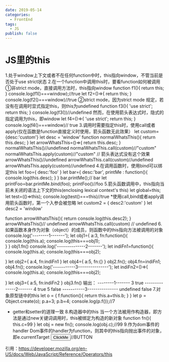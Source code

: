 ```yaml
---
date: 2019-05-14
categories:
  - FrontEnd
tags:
  - JS
publish: false
---
```


# JS里的this


1.处于window上下文或者不在任何function中时，this指向window，不管当前是否处于use strict状态
2.在一个function中调用this时，要看function如何被调用
①非strict mode，直接调用方法时，this指向window
function f1(){
    return this;
}
console.log(f1()===window);//true
let f2=()=>{
    return this;
}
console.log(f2()===window)//true
②strict mode，因为strict mode 规定，若没有在调用时显式指定this，则this为undefined
function f3(){
'use strict';
return this;
}
console.log(f3())//undefined
然而，在使用箭头表达式时，隐式的指定调用为this，即window
let f4=()=>{
    'use strict';
    return this;
}
console.log(f4()===window)// true
3.调用时需要指定this时，使用call或者apply(仅在函数是function直接定义时使用，箭头函数无此效果）
let custom={desc:'custom'}
let desc = 'window'
function normalWhatsThis(){
    return this.desc;
}
let arrowWhatsThis=()=>{
    return this.desc;
}
normalWhatsThis()//undefined
normalWhatsThis.call(custom)//"custom"
normalWhatsThis.apply(custom)//"custom"
// 箭头表达式没有这个效果
arrowWhatsThis()//undefined
arrowWhatsThis.call(custom)//undefined
arrowWhatsThis.apply(custom)//undefined
4.在调用函数时，使用bind可以绑定this
let foo={
    desc:'foo'
}
let bar={
    desc:'bar',
    printMe : function(){
        console.log(this.desc);
    }
}
bar.printMe();// bar
let printFoo=bar.printMe.bind(foo);
printFoo()//foo
5.箭头函数调用中，this指向当前未关闭的语法上下文的this(enclosing lexical context's this)
let global=this;
let test=(()=>this);
console.log(test()===this)//true
*使用call,bind或者apply调用箭头函数时，第一个入参会被忽略
let custom2 = {
    desc2:'custom'
}
let desc2 = 'window'

function arrowWhatsThis(){
    return console.log(this.desc2);
}
arrowWhatsThis()// undefined
arrowWhatsThis.call(custom) // undefined
6.如果函数本身作为对象（object）的成员，则函数中的this指向方法被调用的对象
console.log('--------1-------');
let obj1={
    a:3,
    fn:function(){
        console.log(this.a);
        console.log(this===obj1);                
    }
}
obj1.fn()
console.log('--------------2-------');
let indiFn1=function(){
    console.log(this.a);
    console.log(this===obj2);
    
}
let obj2={
    a:4,
    fn:indiFn1
}
let obj4={
    a:5,
    fn:{}
}
obj2.fn();
obj4.fn=indiFn1;
obj4.fn();
console.log('-----------3---------------');
let indiFn2=()=>{
    console.log(this.a);
    console.log(this===obj2);
    
}
let obj3={
    a:5,
    fn:indiFn2
}
obj3.fn()
输出：
--------1-------
3
true
--------------2-------
4
true
5
false
-----------3---------------
undefined
false
7.对象原型链中的this
let o = {
    f:function(){
        return this.a+this.b;
    }
}
let p = Object.create(o);
p.a=3;
p.b=4;
console.log(p.f());//7
* getter和setter的道理一致
8.构造器中的this
当一个方法被用作构造器，即方法是通过new关键词调用时，this被绑定为构造的新对象
function fn(){
    this.c=99
}
let obj = new fn();
console.log(obj.c);//99
9.作为dom事件的handler
Dom事件的handler为function，则其中的this指向抛出事件的对象，即e.currentTarget
<button id='btn' onclick="alert(this.tagName)">ClickMe</button>//BUTTON

引用：https://developer.mozilla.org/en-US/docs/Web/JavaScript/Reference/Operators/this